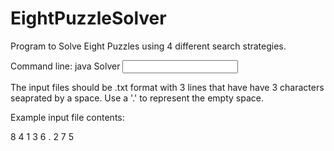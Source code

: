 # EightPuzzleSolver
Program to Solve Eight Puzzles using 4 different search strategies.

Command line: java Solver <input file>

The input files should be .txt format with 3 lines that have have 3 characters seaprated by a space. Use a '.' to represent the empty space.

Example input file contents:

8 4 1
3 6 .
2 7 5


